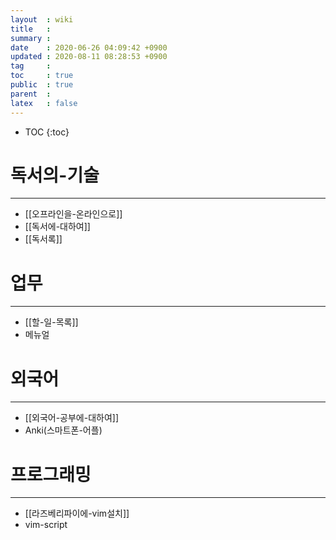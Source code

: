 ```yaml
---
layout  : wiki
title   : 
summary : 
date    : 2020-06-26 04:09:42 +0900
updated : 2020-08-11 08:28:53 +0900
tag     : 
toc     : true
public  : true
parent  : 
latex   : false
---
```


* TOC
{:toc}

# 독서의-기술
--------------
  * [[오프라인을-온라인으로]]
  * [[독서에-대하여]]
  * [[독서록]]

# 업무
-----
  * [[할-일-목록]]
  * 메뉴얼

# 외국어
-------
  * [[외국어-공부에-대하여]]
  * Anki(스마트폰-어플)

# 프로그래밍
----------
  * [[라즈베리파이에-vim설치]]
  * vim-script

